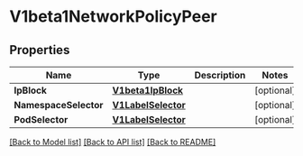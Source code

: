 # V1beta1NetworkPolicyPeer

## Properties
Name | Type | Description | Notes
------------ | ------------- | ------------- | -------------
**IpBlock** | [**V1beta1IpBlock**](v1beta1.IPBlock.md) |  | [optional] 
**NamespaceSelector** | [**V1LabelSelector**](v1.LabelSelector.md) |  | [optional] 
**PodSelector** | [**V1LabelSelector**](v1.LabelSelector.md) |  | [optional] 

[[Back to Model list]](../README.md#documentation-for-models) [[Back to API list]](../README.md#documentation-for-api-endpoints) [[Back to README]](../README.md)


